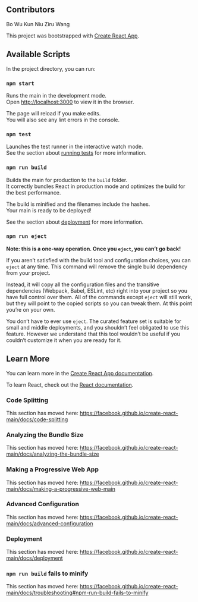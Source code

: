 ## Contributors
Bo Wu
Kun Niu
Ziru Wang

This project was bootstrapped with [Create React App](https://github.com/facebook/create-react-main).

## Available Scripts

In the project directory, you can run:

### `npm start`

Runs the main in the development mode.<br>
Open [http://localhost:3000](http://localhost:3000) to view it in the browser.

The page will reload if you make edits.<br>
You will also see any lint errors in the console.

### `npm test`

Launches the test runner in the interactive watch mode.<br>
See the section about [running tests](https://facebook.github.io/create-react-main/docs/running-tests) for more information.

### `npm run build`

Builds the main for production to the `build` folder.<br>
It correctly bundles React in production mode and optimizes the build for the best performance.

The build is minified and the filenames include the hashes.<br>
Your main is ready to be deployed!

See the section about [deployment](https://facebook.github.io/create-react-main/docs/deployment) for more information.

### `npm run eject`

**Note: this is a one-way operation. Once you `eject`, you can’t go back!**

If you aren’t satisfied with the build tool and configuration choices, you can `eject` at any time. This command will remove the single build dependency from your project.

Instead, it will copy all the configuration files and the transitive dependencies (Webpack, Babel, ESLint, etc) right into your project so you have full control over them. All of the commands except `eject` will still work, but they will point to the copied scripts so you can tweak them. At this point you’re on your own.

You don’t have to ever use `eject`. The curated feature set is suitable for small and middle deployments, and you shouldn’t feel obligated to use this feature. However we understand that this tool wouldn’t be useful if you couldn’t customize it when you are ready for it.

## Learn More

You can learn more in the [Create React App documentation](https://facebook.github.io/create-react-main/docs/getting-started).

To learn React, check out the [React documentation](https://reactjs.org/).

### Code Splitting

This section has moved here: https://facebook.github.io/create-react-main/docs/code-splitting

### Analyzing the Bundle Size

This section has moved here: https://facebook.github.io/create-react-main/docs/analyzing-the-bundle-size

### Making a Progressive Web App

This section has moved here: https://facebook.github.io/create-react-main/docs/making-a-progressive-web-main

### Advanced Configuration

This section has moved here: https://facebook.github.io/create-react-main/docs/advanced-configuration

### Deployment

This section has moved here: https://facebook.github.io/create-react-main/docs/deployment

### `npm run build` fails to minify

This section has moved here: https://facebook.github.io/create-react-main/docs/troubleshooting#npm-run-build-fails-to-minify
